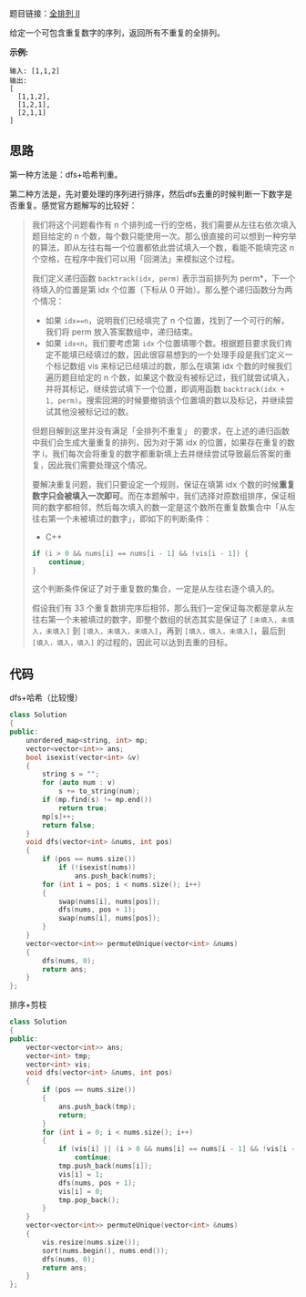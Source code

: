 题目链接：[全排列 II](https://leetcode-cn.com/problems/permutations-ii/)

给定一个可包含重复数字的序列，返回所有不重复的全排列。

**示例:**

```
输入: [1,1,2]
输出:
[
  [1,1,2],
  [1,2,1],
  [2,1,1]
]
```

## 思路

第一种方法是：dfs+哈希判重。

第二种方法是，先对要处理的序列进行排序，然后dfs去重的时候判断一下数字是否重复。感觉官方题解写的比较好：

> 我们将这个问题看作有 n 个排列成一行的空格，我们需要从左往右依次填入题目给定的 n 个数，每个数只能使用一次。那么很直接的可以想到一种穷举的算法，即从左往右每一个位置都依此尝试填入一个数，看能不能填完这 n 个空格，在程序中我们可以用「回溯法」来模拟这个过程。
>
> 我们定义递归函数 `backtrack(idx, perm)` 表示当前排列为 perm*，下一个待填入的位置是第 idx 个位置（下标从 0 开始）。那么整个递归函数分为两个情况：
>
> - 如果 `idx==n`，说明我们已经填完了 n 个位置，找到了一个可行的解，我们将 perm 放入答案数组中，递归结束。
> - 如果 `idx<n`，我们要考虑第 `idx` 个位置填哪个数。根据题目要求我们肯定不能填已经填过的数，因此很容易想到的一个处理手段是我们定义一个标记数组 vis 来标记已经填过的数，那么在填第 idx 个数的时候我们遍历题目给定的 n 个数，如果这个数没有被标记过，我们就尝试填入，并将其标记，继续尝试填下一个位置，即调用函数 `backtrack(idx + 1, perm)`。搜索回溯的时候要撤销该个位置填的数以及标记，并继续尝试其他没被标记过的数。
>
> 但题目解到这里并没有满足「全排列不重复」 的要求，在上述的递归函数中我们会生成大量重复的排列，因为对于第 idx 的位置，如果存在重复的数字 i，我们每次会将重复的数字都重新填上去并继续尝试导致最后答案的重复，因此我们需要处理这个情况。
>
> 要解决重复问题，我们只要设定一个规则，保证在填第 idx 个数的时候**重复数字只会被填入一次即可**。而在本题解中，我们选择对原数组排序，保证相同的数字都相邻，然后每次填入的数一定是这个数所在重复数集合中「从左往右第一个未被填过的数字」，即如下的判断条件：
>
> - C++
>
> ```cpp
> if (i > 0 && nums[i] == nums[i - 1] && !vis[i - 1]) {
>     continue;
> }
> ```
>
> 这个判断条件保证了对于重复数的集合，一定是从左往右逐个填入的。
>
> 假设我们有 33 个重复数排完序后相邻，那么我们一定保证每次都是拿从左往右第一个未被填过的数字，即整个数组的状态其实是保证了 `[未填入，未填入，未填入]` 到 `[填入，未填入，未填入]`，再到 `[填入，填入，未填入]`，最后到 `[填入，填入，填入]` 的过程的，因此可以达到去重的目标。

## 代码

dfs+哈希（比较慢）

```cpp
class Solution
{
public:
    unordered_map<string, int> mp;
    vector<vector<int>> ans;
    bool isexist(vector<int> &v)
    {
        string s = "";
        for (auto num : v)
            s += to_string(num);
        if (mp.find(s) != mp.end())
            return true;
        mp[s]++;
        return false;
    }
    void dfs(vector<int> &nums, int pos)
    {
        if (pos == nums.size())
            if (!isexist(nums))
                ans.push_back(nums);
        for (int i = pos; i < nums.size(); i++)
        {
            swap(nums[i], nums[pos]);
            dfs(nums, pos + 1);
            swap(nums[i], nums[pos]);
        }
    }
    vector<vector<int>> permuteUnique(vector<int> &nums)
    {
        dfs(nums, 0);
        return ans;
    }
};
```

排序+剪枝

```cpp
class Solution
{
public:
    vector<vector<int>> ans;
    vector<int> tmp;
    vector<int> vis;
    void dfs(vector<int> &nums, int pos)
    {
        if (pos == nums.size())
        {
            ans.push_back(tmp);
            return;
        }
        for (int i = 0; i < nums.size(); i++)
        {
            if (vis[i] || (i > 0 && nums[i] == nums[i - 1] && !vis[i - 1]))
                continue;
            tmp.push_back(nums[i]);
            vis[i] = 1;
            dfs(nums, pos + 1);
            vis[i] = 0;
            tmp.pop_back();
        }
    }
    vector<vector<int>> permuteUnique(vector<int> &nums)
    {
        vis.resize(nums.size());
        sort(nums.begin(), nums.end());
        dfs(nums, 0);
        return ans;
    }
};
```

